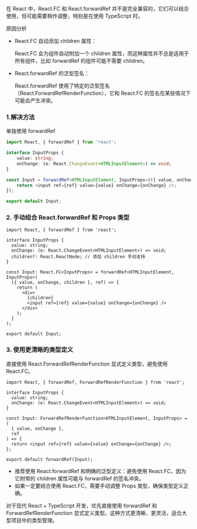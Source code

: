 
在 React 中，React.FC 和 React.forwardRef 并不是完全兼容的，它们可以结合使用，但可能需要稍作调整，特别是在使用 TypeScript 时。

原因分析

- React.FC 自动添加 children 属性：
  
  React.FC 会为组件自动附加一个 children 属性，而这种属性并不总是适用于所有组件，比如 forwardRef 的组件可能不需要 children。

- React.forwardRef 的泛型签名：

  React.forwardRef 使用了特定的泛型签名（React.ForwardRefRenderFunction），它和 React.FC 的签名在某些情况下可能会产生冲突。

### 1.解决方法

 单独使用 forwardRef
```ts
import React, { forwardRef } from 'react';

interface InputProps {
    value: string;
    onChange: (e: React.ChangeEvent<HTMLInputElement>) => void;
}

const Input = forwardRef<HTMLInputElement, InputProps>(({ value, onChange }, ref) => {
    return <input ref={ref} value={value} onChange={onChange} />;
});

export default Input;
```


### 2. 手动组合 React.forwardRef 和 Props 类型
```tsx
import React, { forwardRef } from 'react';

interface InputProps {
  value: string;
  onChange: (e: React.ChangeEvent<HTMLInputElement>) => void;
  children?: React.ReactNode; // 添加 children 手动支持
}

const Input: React.FC<InputProps> = forwardRef<HTMLInputElement, InputProps>(
  ({ value, onChange, children }, ref) => {
    return (
      <div>
        {children}
        <input ref={ref} value={value} onChange={onChange} />
      </div>
    );
  }
);

export default Input;
```

### 3. 使用更清晰的类型定义
直接使用 React.ForwardRefRenderFunction 显式定义类型，避免使用 React.FC。
```tsx
import React, { forwardRef, ForwardRefRenderFunction } from 'react';

interface InputProps {
  value: string;
  onChange: (e: React.ChangeEvent<HTMLInputElement>) => void;
}

const Input: ForwardRefRenderFunction<HTMLInputElement, InputProps> = (
  { value, onChange },
  ref
) => {
  return <input ref={ref} value={value} onChange={onChange} />;
};

export default forwardRef(Input);
```

- 推荐使用 React.forwardRef 和明确的泛型定义：避免使用 React.FC，因为它附带的 children 属性可能与 forwardRef 的签名冲突。
- 如果一定要结合使用 React.FC，需要手动调整 Props 类型，确保类型定义正确。


对于现代 React + TypeScript 开发，优先直接使用 forwardRef 和 ForwardRefRenderFunction 显式定义类型。这种方式更清晰、更灵活，适合大型项目中的类型管理。